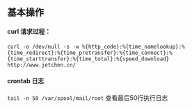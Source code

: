## 基本操作

#### curl 请求过程：

`curl -o /dev/null -s -w %{http_code}:%{time_namelookup}:%{time_redirect}:%{time_pretransfer}:%{time_connect}:%{time_starttransfer}:%{time_total}:%{speed_download} http://www.jetchen.cn/`

#### crontab 日志

`tail -n 50 /var/spool/mail/root` 查看最后50行执行日志
